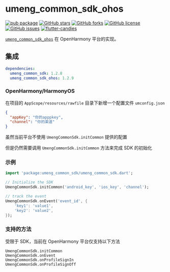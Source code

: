 # umeng_common_sdk_ohos

[![pub package](https://img.shields.io/pub/v/umeng_common_sdk_ohos.svg)](https://pub.dartlang.org/packages/umeng_common_sdk_ohos)
[![GitHub stars](https://img.shields.io/github/stars/harmonycandies/umeng_common_sdk_ohos)](https://github.com/harmonycandies/umeng_common_sdk_ohos/stargazers)
[![GitHub forks](https://img.shields.io/github/forks/harmonycandies/umeng_common_sdk_ohos)](https://github.com/harmonycandies/umeng_common_sdk_ohos/network)
[![GitHub license](https://img.shields.io/github/license/harmonycandies/umeng_common_sdk_ohos)](https://github.com/harmonycandies/umeng_common_sdk_ohos/blob/main/LICENSE)
[![GitHub issues](https://img.shields.io/github/issues/harmonycandies/umeng_common_sdk_ohos)](https://github.com/harmonycandies/umeng_common_sdk_ohos/issues)
[![flutter-candies](https://pub.idqqimg.com/wpa/images/group.png)](https://qm.qq.com/q/ajfsyk2RcA)

[`umeng_common_sdk_ohos`][1] 在 OpenHarmony 平台的实现。

## 集成

```yaml
dependencies:
  umeng_common_sdk: 1.2.8
  umeng_common_sdk_ohos: 1.2.9
```

### OpenHarmony/HarmonyOS

在项目的 `AppScope/resources/rawfile` 目录下新增一个配置文件 `umconfig.json`

```json
{
  "appKey": "你的apppkey",
  "channel": "你的渠道"
}
```

虽然当前平台不使用 `UmengCommonSdk.initCommon` 提供的配置

但是仍然需要调用 `UmengCommonSdk.initCommon` 方法来完成 SDK 的初始化

### 示例

```dart
import 'package:umeng_common_sdk/umeng_common_sdk.dart';

// Initialize the SDK 
UmengCommonSdk.initCommon('android_key', 'ios_key', 'channel');

// track the event
UmengCommonSdk.onEvent('event_id', {
    'key1': 'value1',
    'key2': 'value2',
});
```

### 支持的方法

受限于 SDK，当前在 OpenHarmony 平台仅支持以下方法

```text
UmengCommonSdk.initCommon
UmengCommonSdk.onEvent
UmengCommonSdk.onProfileSignIn
UmengCommonSdk.onProfileSignOff
```

[1]: https://pub.dev/packages/umeng_common_sdk
